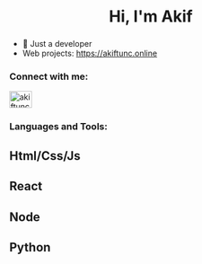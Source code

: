 <h1 align="center">Hi, I'm Akif</h1>
<h3 align="center">
</h3>

- 🌱 Just a developer 
- Web projects: https://akiftunc.online

<h3 align="left">Connect with me:</h3>
<p align="left">
<a href="https://linkedin.com/in/akiftuncc" target="blank"><img align="center" src="https://raw.githubusercontent.com/rahuldkjain/github-profile-readme-generator/master/src/images/icons/Social/linked-in-alt.svg" alt="akiftuncc" height="30" width="40" /></a>
</p>

<h3 align="left">Languages and Tools:</h3>
<h2 align="left">Html/Css/Js</h2>
<h2 align="left">React</h2>
<h2 align="left">Node</h2>
<h2 align="left">Python</h2>
